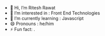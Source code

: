 - 👋 Hi, I’m Ritesh Rawat 
- 👀 I’m interested in : Front End Technologies
- 🌱 I’m currently learning : Javascript
- 😄 Pronouns : he/him
- ⚡ Fun fact: .

<!---
riteshrawat22/riteshrawat22 is a ✨ special ✨ repository because its `README.md` (this file) appears on your GitHub profile.
You can click the Preview link to take a look at your changes.
--->
